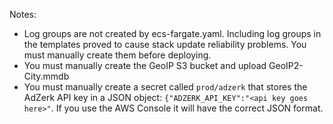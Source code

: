 Notes:

- Log groups are not created by ecs-fargate.yaml. Including log groups in the templates proved to cause stack update reliability problems. You must manually create them before deploying.
- You must manually create the GeoIP S3 bucket and upload GeoIP2-City.mmdb
- You must manually create a secret called `prod/adzerk` that stores the AdZerk API key in a JSON object: `{"ADZERK_API_KEY":"<api key goes here>"`. If you use the AWS Console it will have the correct JSON format.
